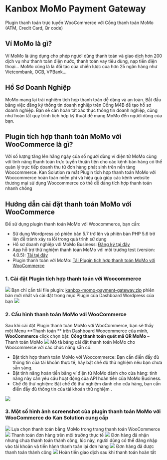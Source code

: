 
# Kanbox MoMo Payment Gateway
 Plugin thanh toán trực tuyến WooCommerce với Cổng thanh toán MoMo (ATM, Credit Card, Qr code)


## Ví MoMo là gì?

Ví MoMo là ứng dụng cho phép người dùng thanh toán và giao dịch hơn 200 dịch vụ như thanh toán điện nước, thanh toán vay tiêu dùng, nạp tiền điện thoại... MoMo cũng là là đối tác của chiến lược của hơn 25 ngân hàng như Vietcombank, OCB, VPBank...

## Hồ Sơ Doanh Nghiệp

MoMo mang lại trải nghiệm tích hợp thanh toán dễ dàng và an toàn. Bắt đầu bằng việc đăng ký thông tin doanh nghiệp trên Cổng M4B để tạo hồ sơ doanh nghiệp. Bạn sẽ cần hoàn tất xác thực thông tin doanh nghiệp, cũng như hoàn tất quy trình tích hợp kỹ thuật để mang MoMo đến người dùng của bạn.

## Plugin tích hợp thanh toán MoMo với WooCommerce là gì?

Với số lượng tăng lên hằng ngày của số người dùng ví điện tử MoMo cùng với tính năng thanh toán trực tuyến thuận tiện cho các kênh bán hàng có thể quản lý trực tiếp doanh thu từ đơn hàng phát sinh trên nền tảng Woocommerce. Kan Solution ra mắt Plugin tích hợp thanh toán MoMo với Woocommerce hoàn toàn miễn phí và hiệu quả giúp các kênh website thương mại sử dụng Woocommerce có thể dễ dàng tích hợp thanh toán nhanh chóng

## Hướng dẫn cài đặt thanh toán MoMo với WooCommerce

Để sử dụng plugin thanh toán MoMo với Woocommerce, bạn cần:

-   Sử dụng Wordpress có phiên bản 5.7 trở lên và phiên bản PHP 5.6 trở lên để tránh xảy ra lỗi trong quá trình sử dụng
-   Hồ sơ doanh nghiệp với MoMo Business:  [Đăng ký tại đây](https://business.momo.vn/)
-   App hỗ trợ thử nghiệm thanh toán MoMo với môi trường test (version: 4.0.5):  [Tải tại đây](https://developers.momo.vn/v3/vi/download)
-   Plugin thanh toán với MoMo:  [Tải Plugin tích hợp thanh toán MoMo với WooCommerce](https://github.com/hoanbui-kans/kanbox-momo-payment-gateway/releases/tag/Kanbox_MoMo_Woocommerce)

### 1. Cài đặt Plugin tích hợp thanh toán với Woocommerce

![](https://kanbox.vn/wp-content/uploads/2022/11/screenshot_1667983936.png)  Bạn chỉ cần tải file plugin:  [kanbox-momo-payment-gateway.zip](https://github.com/hoanbui-kans/kanbox-momo-payment-gateway/releases/download/MomoPayment/kanbox-momo-payment-gateway.zip)  phiên bản mới nhất và cài đặt trong mục Plugin của Dashboard Wordpress của bạn  ![](https://kanbox.vn/wp-content/uploads/2022/11/screenshot_1667984420.png)

### 2. Cấu hình thanh toán MoMo với WooCommerce

Sau khi cài đặt Plugin thanh toán MoMo với WooCommerce, bạn sẽ thấy một Menu  **Thanh toán **  trên Dashboard Woocommerce của mình, **WooCommerce**  click chọn bật:  **Cổng thanh toán quét mã QR MoMo** – Thanh toán MoMo  ![](https://kanbox.vn/wp-content/uploads/2022/11/screenshot_1667984801.png)  Mô tả bảng cài đặt thanh toán MoMo cho Woocommerce với các chức năng sẵn có:

-   Bật tích hợp thanh toán MoMo với Woocommerce: Bạn cần điền đầy đủ thông tin của tài khoản thực tế, hãy bật chế độ thử nghiệm nếu bạn chưa sẵn sàng.
-   Bật tính năng hoàn tiền bằng ví điện tử MoMo dành cho cửa hàng: tính năng này cần yêu cầu hoạt động của API hoàn tiền của MoMo Business.
-   Chế độ thử nghiệm: Bật chế độ thử nghiệm dành cho cửa hàng, bạn cần điền đầy đủ thông tin của tài khoản thử nghiệm .


![](https://kanbox.vn/wp-content/uploads/2022/11/screencapture-localhost-elementor-wp-admin-admin-php-2022-11-09-16_09_47.png)

### 3. Một số hình ảnh screenshot của plugin thanh toán MoMo với WooCommerce do Kan Solution cung cấp

![](https://kanbox.vn/wp-content/uploads/2022/11/screenshot_1667986752.png)  Lựa chọn thanh toán bằng MoMo trong trang thanh toán WooCommerce  ![](https://kanbox.vn/wp-content/uploads/2022/11/screenshot_1667985454.png)  Thanh toán đơn hàng trên môi trường thực tế  ![](https://kanbox.vn/wp-content/uploads/2022/11/screenshot_1667986650.png)  Đơn hàng đã nhận nhưng chưa thanh toán thành công, lúc này, người dùng có thể đăng nhập vào tài khoản và tiến hành thanh toán lại đơn hàng  ![](https://kanbox.vn/wp-content/uploads/2022/11/screenshot_1667986535.png)  Đơn hàng đã được thanh toán thành công  ![](https://kanbox.vn/wp-content/uploads/2022/11/screenshot_1667986875.png)  Hoàn tiền giao dịch sau khi thanh toán hoàn tất

